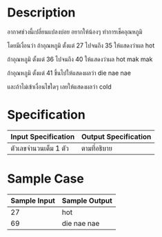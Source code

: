# Description
อากาศช่วงนี้เปลี่ยนแปลงบ่อย อยากให้น้องๆ ทำการเช็คอุณหภูมิ

โดยมีเงื่อนว่า ถ้าอุณหภูมิ ตั้งแต่ 27 ไปจนถึง 35 ให้แสดงว่าผล hot

ถ้าอุณหภูมิ ตั้งแต่ 36 ไปจนถึง 40 ให้แสดงว่าผล hot mak mak

ถ้าอุณหภูมิ ตั้งแต่ 41 ขึ้นไปให้แสดงผลว่า die nae nae

และถ้าไม่เข้าเงื่อนไขใดๆ เลยให้แสดงผลว่า cold 

# Specification
| Input Specification | Output Specification |
| - | - |
| ตัวเลขจำนวนเต็ม 1 ตัว | ตามที่อธิบาย |


# Sample Case
| Sample Input | Sample Output |
| - | - |
| 27 | hot |
| 69 | die nae nae |